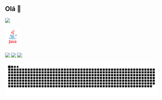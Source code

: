 ## Olá 👋 

<div>
  <a href="https://github.com/brunowilian">
  <img height="180em" src="https://github-readme-stats.vercel.app/api?username=brunowilian&show_icons=true&theme=dark&include_all_commits=true&count_private=true"/>
   
</div>
<!--
exibir minhas linguagens usandas. no momento está desativada essa opcão.
<img height="180em" src="https://github-readme-stats.vercel.app/api/top-langs/?username=brunowilian&layout=compact&langs_count=7&theme=dracula"/>
-->

  <!-- codigo para colocar o simbolo do java -->
  <div style="display: inline_block"><br>
  <img align="center" alt="Bruno-Java" height="50" width="50" src="https://github.com/devicons/devicon/blob/master/icons/java/java-original-wordmark.svg">
</div>
  
   ##
  <!-- codigo para colocar o icone do instagram, E-mail e Linkedin -->
  <div> 

  <a href="https://instagram.com/bruno_.wilian" target="_blank"><img src="https://img.shields.io/badge/-Instagram-%23E4405F?style=for-the-badge&logo=instagram&logoColor=white" target="_blank"></a>
  <a href = "brunowiliancrispim@gmail.com"><img src="https://img.shields.io/badge/-Gmail-%23333?style=for-the-badge&logo=gmail&logoColor=white" target="_blank"></a>
  <a href="https://www.linkedin.com/in/bruno-wilian-317066192" target="_blank"><img src="https://img.shields.io/badge/-LinkedIn-%230077B5?style=for-the-badge&logo=linkedin&logoColor=white" target="_blank"></a> 
 
  ![Snake animation](https://github.com/brunowilian/brunowilian/blob/output/github-contribution-grid-snake.svg)
 
</div>
